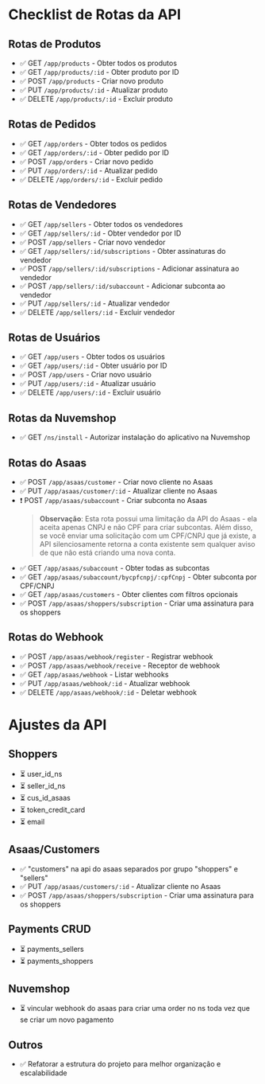 # Checklist de Rotas da API

## Rotas de Produtos
- ✅ GET `/app/products` - Obter todos os produtos
- ✅ GET `/app/products/:id` - Obter produto por ID
- ✅ POST `/app/products` - Criar novo produto
- ✅ PUT `/app/products/:id` - Atualizar produto
- ✅ DELETE `/app/products/:id` - Excluir produto

## Rotas de Pedidos
- ✅ GET `/app/orders` - Obter todos os pedidos
- ✅ GET `/app/orders/:id` - Obter pedido por ID
- ✅ POST `/app/orders` - Criar novo pedido
- ✅ PUT `/app/orders/:id` - Atualizar pedido
- ✅ DELETE `/app/orders/:id` - Excluir pedido

## Rotas de Vendedores
- ✅ GET `/app/sellers` - Obter todos os vendedores
- ✅ GET `/app/sellers/:id` - Obter vendedor por ID
- ✅ POST `/app/sellers` - Criar novo vendedor
- ✅ GET `/app/sellers/:id/subscriptions` - Obter assinaturas do vendedor
- ✅ POST `/app/sellers/:id/subscriptions` - Adicionar assinatura ao vendedor
- ✅ POST `/app/sellers/:id/subaccount` - Adicionar subconta ao vendedor
- ✅ PUT `/app/sellers/:id` - Atualizar vendedor
- ✅ DELETE `/app/sellers/:id` - Excluir vendedor

## Rotas de Usuários
- ✅ GET `/app/users` - Obter todos os usuários
- ✅ GET `/app/users/:id` - Obter usuário por ID
- ✅ POST `/app/users` - Criar novo usuário
- ✅ PUT `/app/users/:id` - Atualizar usuário
- ✅ DELETE `/app/users/:id` - Excluir usuário

## Rotas da Nuvemshop
- ✅ GET `/ns/install` - Autorizar instalação do aplicativo na Nuvemshop

## Rotas do Asaas
- ✅ POST `/app/asaas/customer` - Criar novo cliente no Asaas
- ✅ PUT `/app/asaas/customer/:id` - Atualizar cliente no Asaas
- ❗ POST `/app/asaas/subaccount` - Criar subconta no Asaas
  > **Observação**: Esta rota possui uma limitação da API do Asaas - ela aceita apenas CNPJ e não CPF para criar subcontas. Além disso, se você enviar uma solicitação com um CPF/CNPJ que já existe, a API silenciosamente retorna a conta existente sem qualquer aviso de que não está criando uma nova conta.
- ✅ GET `/app/asaas/subaccount` - Obter todas as subcontas
- ✅ GET `/app/asaas/subaccount/bycpfcnpj/:cpfCnpj` - Obter subconta por CPF/CNPJ
- ✅ GET `/app/asaas/customers` - Obter clientes com filtros opcionais
- ✅ POST `/app/asaas/shoppers/subscription` - Criar uma assinatura para os shoppers

## Rotas do Webhook
- ✅ POST `/app/asaas/webhook/register` - Registrar webhook
- ✅ POST `/app/asaas/webhook/receive` - Receptor de webhook
- ✅ GET `/app/asaas/webhook` - Listar webhooks
- ✅ PUT `/app/asaas/webhook/:id` - Atualizar webhook
- ✅ DELETE `/app/asaas/webhook/:id` - Deletar webhook


# Ajustes da API

## Shoppers
- ⏳ user_id_ns
- ⏳ seller_id_ns
- ⏳ cus_id_asaas
- ⏳ token_credit_card
- ⏳ email

## Asaas/Customers
- ✅ "customers" na api do asaas separados por grupo "shoppers" e "sellers"
- ✅ PUT `/app/asaas/customers/:id` -  Atualizar cliente no Asaas
- ✅ POST `/app/asaas/shoppers/subscription` - Criar uma assinatura para os shoppers

## Payments CRUD
- ⏳ payments_sellers
- ⏳ payments_shoppers

## Nuvemshop
- ⏳ vincular webhook do asaas para criar uma order no ns toda vez que se criar um novo pagamento

## Outros
- ✅ Refatorar a estrutura do projeto para melhor organização e escalabilidade
